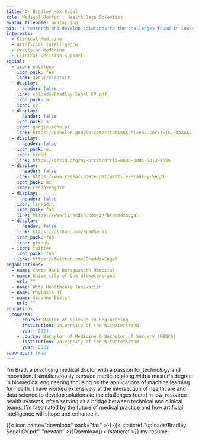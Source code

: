 ```yaml
---
title: Dr Bradley Max Segal
role: Medical Doctor | Health Data Scientist
avatar_filename: avatar.jpg
bio: "I research and develop solutions to the challenges found in low-resource health systems, often serving as a bridge between technical and clinical teams."
interests:
  - Clinical Medicine
  - Artificial Intelligence
  - Precision Medicine
  - Clinical Decision Support
social:
  - icon: envelope
    icon_pack: fas
    link: about/#contact
  - display:
      header: false
    link: uploads/Bradley Segal CV.pdf
    icon_pack: ai
    icon: cv
  - display:
      header: false
    icon_pack: ai
    icon: google-scholar
    link: https://scholar.google.com/citations?hl=en&user=tSjS1E4AAAAJ
  - display:
      header: false
    icon_pack: ai
    icon: orcid
    link: https://orcid.org/my-orcid?orcid=0000-0001-5313-4596
  - display:
      header: false
    link: https://www.researchgate.net/profile/Bradley-Segal
    icon_pack: ai
    icon: researchgate
  - display:
      header: false
    icon: linkedin
    icon_pack: fab
    link: https://www.linkedin.com/in/bradmaxsegal
  - display:
      header: false
    link: https://github.com/BradSegal
    icon_pack: fab
    icon: github
  - icon: twitter
    icon_pack: fab
    link: https://twitter.com/BradMaxSegal
organizations:
  - name: Chris Hani Baragwanath Hospital
  - name: University of the Witwatersrand
    url: ""
  - name: Wits Healthcare Innovation
  - name: Phylaxis.ai
  - name: Sisonke Biotik
    url: ""
education:
  courses:
    - course: Master of Science in Engineering
      institution: University of the Witwatersrand
      year: 2021
    - course: Bachelor of Medicine & Bachelor of Surgery (MBBCh)
      institution: University of the Witwatersrand
      year: 2021
superuser: true
---
```

I﻿'m Brad, a practicing medical doctor with a passion for technology and innovation. I simultaneously pursued medicine along with a master's degree in biomedical engineering focusing on the applications of machine learning for health. I﻿ have worked extensively at the intersection of healthcare and data science to develop solutions to the challenges found in low-resource health systems, often serving as a bridge between technical and clinical teams. I﻿'m fascinated by the future of medical practice and how artificial intelligence will shape and enhance it. 

{{< icon name="download" pack="fas" >}} {{< staticref "uploads/Bradley Segal CV.pdf" "newtab" >}}Download{{< /staticref >}} my resumé.
